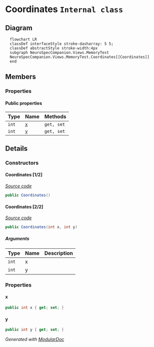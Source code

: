 # Coordinates `Internal class`

## Diagram
```mermaid
  flowchart LR
  classDef interfaceStyle stroke-dasharray: 5 5;
  classDef abstractStyle stroke-width:4px
  subgraph NeuroSpecCompanion.Views.MemoryTest
  NeuroSpecCompanion.Views.MemoryTest.Coordinates[[Coordinates]]
  end
```

## Members
### Properties
#### Public  properties
| Type | Name | Methods |
| --- | --- | --- |
| `int` | [`x`](#x) | `get, set` |
| `int` | [`y`](#y) | `get, set` |

## Details
### Constructors
#### Coordinates [1/2]
[*Source code*](https://github.com///blob//NeuroSpecCompanion/Views/MemoryTest/MemoryGame.xaml.cs#L19)
```csharp
public Coordinates()
```

#### Coordinates [2/2]
[*Source code*](https://github.com///blob//NeuroSpecCompanion/Views/MemoryTest/MemoryGame.xaml.cs#L20)
```csharp
public Coordinates(int x, int y)
```
##### Arguments
| Type | Name | Description |
| --- | --- | --- |
| `int` | x |   |
| `int` | y |   |

### Properties
#### x
```csharp
public int x { get; set; }
```

#### y
```csharp
public int y { get; set; }
```

*Generated with* [*ModularDoc*](https://github.com/hailstorm75/ModularDoc)
